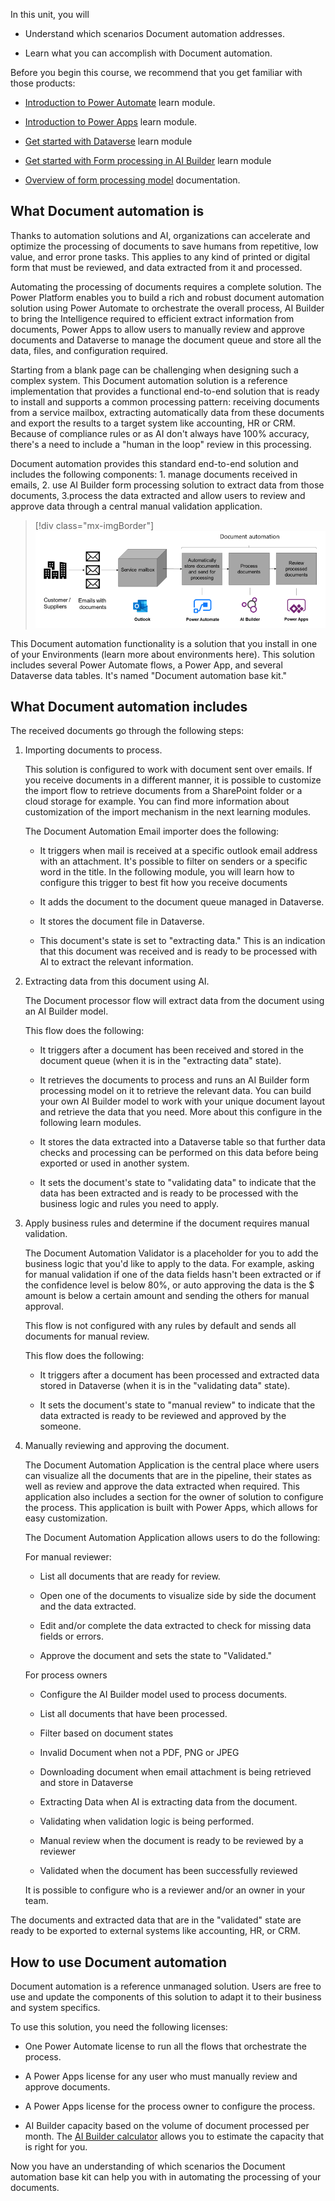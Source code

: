 In this unit, you will

- Understand which scenarios Document automation addresses.

- Learn what you can accomplish with Document automation.

Before you begin this course, we recommend that you get familiar with those products:

- [Introduction to Power Automate](https://docs.microsoft.com/learn/modules/introduction-power-automate/) learn module.

- [Introduction to Power Apps](https://docs.microsoft.com/learn/modules/introduction-power-apps/) learn module.

- [Get started with Dataverse](https://docs.microsoft.com/learn/modules/get-started-with-powerapps-common-data-service/) learn module

- [Get started with Form processing in AI Builder](https://docs.microsoft.com/learn/modules/get-started-with-form-processing/) learn module

- [Overview of form processing model](https://docs.microsoft.com/ai-builder/form-processing-model-overview) documentation.

## What Document automation is

Thanks to automation solutions and AI, organizations can accelerate and optimize the processing of documents to save humans from repetitive, low value, and error prone tasks. This applies to any kind of printed or digital form that must be reviewed, and data extracted from it and processed.

Automating the processing of documents requires a complete solution. The Power Platform enables you to build a rich and robust document automation solution using Power Automate to orchestrate the overall process, AI Builder to bring the Intelligence required to efficient extract information from documents, Power Apps to allow users to manually review and approve documents and Dataverse to manage the document queue and store all the data, files, and configuration required.

Starting from a blank page can be challenging when designing such a complex system. This Document automation solution is a reference implementation that provides a functional end-to-end solution that is ready to install and supports a common processing pattern: receiving documents from a service mailbox, extracting automatically data from these documents and export the results to a target system like accounting, HR or CRM. Because of compliance rules or as AI don't always have 100% accuracy, there's a need to include a "human in the loop" review in this processing.

Document automation provides this standard end-to-end solution and includes the following components: 1. manage documents received in emails, 2. use AI Builder form processing solution to extract data from those documents, 3.process the data extracted and allow users to review and approve data through a central manual validation application.

> [!div class="mx-imgBorder"]
> [![](../media/1-document-automation.png)](../media/1-document-automation.png#lightbox)

This Document automation functionality is a solution that you install in one of your Environments (learn more about environments here). This solution includes several Power Automate flows, a Power App, and several Dataverse data tables. It's named "Document automation base kit."

## What Document automation includes

The received documents go through the following steps:

1. Importing documents to process.

    This solution is configured to work with document sent over emails. If you receive documents in a different manner, it is possible to customize the import flow to retrieve documents from a SharePoint folder or a cloud storage for example. You can find more information about customization of the import mechanism in the next learning modules.

    The Document Automation Email importer does the following:

    - It triggers when mail is received at a specific outlook email address with an attachment. It's possible to filter on senders or a specific word in the title. In the following module, you will learn how to configure this trigger to best fit how you receive documents

    - It adds the document to the document queue managed in Dataverse.

    - It stores the document file in Dataverse.

    - This document's state is set to "extracting data." This is an indication that this document was received and is ready to be processed with AI to extract the relevant information.

1. Extracting data from this document using AI.

    The Document processor flow will extract data from the document using an AI Builder model.

    This flow does the following:

    - It triggers after a document has been received and stored in the document queue (when it is in the "extracting data" state).

    - It retrieves the documents to process and runs an AI Builder form processing model on it to retrieve the relevant data. You can build your own AI Builder model to work with your unique document layout and retrieve the data that you need. More about this configure in the following learn modules.

    - It stores the data extracted into a Dataverse table so that further data checks and processing can be performed on this data before being exported or used in another system.

    - It sets the document's state to "validating data" to indicate that the data has been extracted and is ready to be processed with the business logic and rules you need to apply.

1. Apply business rules and determine if the document requires manual validation.

    The Document Automation Validator is a placeholder for you to add the business logic that you'd like to apply to the data. For example, asking for manual validation if one of the data fields hasn't been extracted or if the confidence level is below 80%, or auto approving the data is the \$ amount is below a certain amount and sending the others for manual approval.

    This flow is not configured with any rules by default and sends all documents for manual review.

    This flow does the following:

    - It triggers after a document has been processed and extracted data stored in Dataverse (when it is in the "validating data" state).

    - It sets the document's state to "manual review" to indicate that the data extracted is ready to be reviewed and approved by the someone.

1. Manually reviewing and approving the document.

    The Document Automation Application is the central place where users can visualize all the documents that are in the pipeline, their states as well as review and approve the data extracted when required. This application also includes a section for the owner of solution to configure the process. This application is built with Power Apps, which allows for easy customization.

    The Document Automation Application allows users to do the following:

    For manual reviewer:

    - List all documents that are ready for review.

    - Open one of the documents to visualize side by side the document and the data extracted.

    - Edit and/or complete the data extracted to check for missing data fields or errors.

    - Approve the document and sets the state to "Validated."

    For process owners

    - Configure the AI Builder model used to process documents.

    - List all documents that have been processed.

    - Filter based on document states

    - Invalid Document when not a PDF, PNG or JPEG

    - Downloading document when email attachment is being retrieved and store in Dataverse

    - Extracting Data when AI is extracting data from the document.

    - Validating when validation logic is being performed.

    - Manual review when the document is ready to be reviewed by a reviewer

    - Validated when the document has been successfully reviewed

    It is possible to configure who is a reviewer and/or an owner in your team.

The documents and extracted data that are in the "validated" state are ready to be exported to external systems like accounting, HR, or CRM.

## How to use Document automation

Document automation is a reference unmanaged solution. Users are free to use and update the components of this solution to adapt it to their business and system specifics.

To use this solution, you need the following licenses:

- One Power Automate license to run all the flows that orchestrate the process.

- A Power Apps license for any user who must manually review and approve documents.

- A Power Apps license for the process owner to configure the process.

- AI Builder capacity based on the volume of document processed per month. The [AI Builder calculator](https://flow.microsoft.com/ai-builder-calculator/) allows you to estimate the capacity that is right for you.

Now you have an understanding of which scenarios the Document automation base kit can help you with in automating the processing of your documents.
